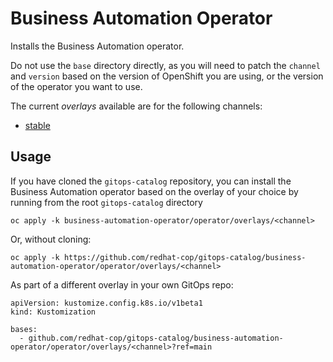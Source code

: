 # Business Automation Operator

Installs the Business Automation operator.

Do not use the `base` directory directly, as you will need to patch the `channel` and `version` based on the version of OpenShift you are using, or the version of the operator you want to use.

The current *overlays* available are for the following channels:
* [stable](overlays/stable)

## Usage

If you have cloned the `gitops-catalog` repository, you can install the Business Automation operator based on the overlay of your choice by running from the root `gitops-catalog` directory

```
oc apply -k business-automation-operator/operator/overlays/<channel>
```

Or, without cloning:

```
oc apply -k https://github.com/redhat-cop/gitops-catalog/business-automation-operator/operator/overlays/<channel>
```

As part of a different overlay in your own GitOps repo:

```
apiVersion: kustomize.config.k8s.io/v1beta1
kind: Kustomization

bases:
  - github.com/redhat-cop/gitops-catalog/business-automation-operator/operator/overlays/<channel>?ref=main
```
